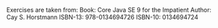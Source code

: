 Exercises are taken from:
Book: Core Java SE 9 for the Impatient
Author: Cay S. Horstmann
ISBN-13: 978-0134694726
ISBN-10: 0134694724